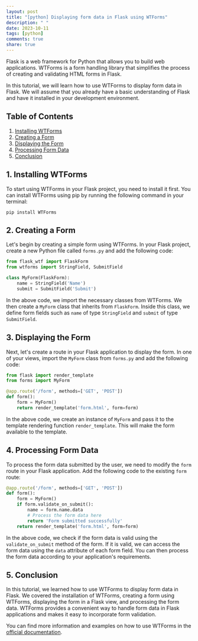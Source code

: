 ```yaml
---
layout: post
title: "[python] Displaying form data in Flask using WTForms"
description: " "
date: 2023-10-11
tags: [python]
comments: true
share: true
---
```


Flask is a web framework for Python that allows you to build web applications. WTForms is a form handling library that simplifies the process of creating and validating HTML forms in Flask.

In this tutorial, we will learn how to use WTForms to display form data in Flask. We will assume that you already have a basic understanding of Flask and have it installed in your development environment.

## Table of Contents
1. [Installing WTForms](#installing-wtforms)
2. [Creating a Form](#creating-a-form)
3. [Displaying the Form](#displaying-the-form)
4. [Processing Form Data](#processing-form-data)
5. [Conclusion](#conclusion)

## 1. Installing WTForms <a name="installing-wtforms"></a>

To start using WTForms in your Flask project, you need to install it first. You can install WTForms using pip by running the following command in your terminal:

```shell
pip install WTForms
```

## 2. Creating a Form <a name="creating-a-form"></a>

Let's begin by creating a simple form using WTForms. In your Flask project, create a new Python file called `forms.py` and add the following code:

```python
from flask_wtf import FlaskForm
from wtforms import StringField, SubmitField

class MyForm(FlaskForm):
    name = StringField('Name')
    submit = SubmitField('Submit')
```

In the above code, we import the necessary classes from WTForms. We then create a `MyForm` class that inherits from `FlaskForm`. Inside this class, we define form fields such as `name` of type `StringField` and `submit` of type `SubmitField`.

## 3. Displaying the Form <a name="displaying-the-form"></a>

Next, let's create a route in your Flask application to display the form. In one of your views, import the `MyForm` class from `forms.py` and add the following code:

```python
from flask import render_template
from forms import MyForm

@app.route('/form', methods=['GET', 'POST'])
def form():
    form = MyForm()
    return render_template('form.html', form=form)
```

In the above code, we create an instance of `MyForm` and pass it to the template rendering function `render_template`. This will make the form available to the template.

## 4. Processing Form Data <a name="processing-form-data"></a>

To process the form data submitted by the user, we need to modify the `form` route in your Flask application. Add the following code to the existing `form` route:

```python
@app.route('/form', methods=['GET', 'POST'])
def form():
    form = MyForm()
    if form.validate_on_submit():
        name = form.name.data
        # Process the form data here
        return 'Form submitted successfully'
    return render_template('form.html', form=form)
```

In the above code, we check if the form data is valid using the `validate_on_submit` method of the form. If it is valid, we can access the form data using the `data` attribute of each form field. You can then process the form data according to your application's requirements.

## 5. Conclusion <a name="conclusion"></a>

In this tutorial, we learned how to use WTForms to display form data in Flask. We covered the installation of WTForms, creating a form using WTForms, displaying the form in a Flask view, and processing the form data. WTForms provides a convenient way to handle form data in Flask applications and makes it easy to incorporate form validation.

You can find more information and examples on how to use WTForms in the [official documentation](https://wtforms.readthedocs.io/).